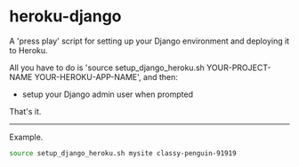 # heroku-django

A 'press play' script for setting up your Django environment and deploying it to Heroku.

All you have to do is 'source setup_django_heroku.sh YOUR-PROJECT-NAME YOUR-HEROKU-APP-NAME', and then:

- setup your Django admin user when prompted

That's it.

---

Example.

```bash
source setup_django_heroku.sh mysite classy-penguin-91919
```